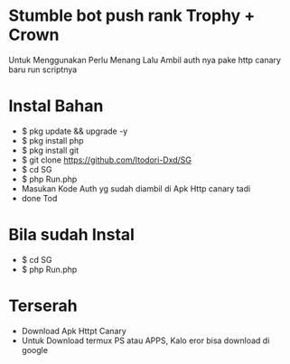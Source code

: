 # Stumble bot push rank Trophy + Crown
Untuk Menggunakan Perlu Menang Lalu Ambil auth nya pake http canary baru run scriptnya
# Instal Bahan
- $ pkg update && upgrade -y
- $ pkg install php
- $ pkg install git
- $ git clone https://github.com/Itodori-Dxd/SG
- $ cd SG
- $ php Run.php
- Masukan Kode Auth yg sudah diambil di Apk Http canary tadi
- done Tod
# Bila sudah Instal
- $ cd SG
- $ php Run.php
# Terserah
- Download Apk Httpt Canary
- Untuk Download termux PS atau APPS, Kalo eror bisa download di google 
